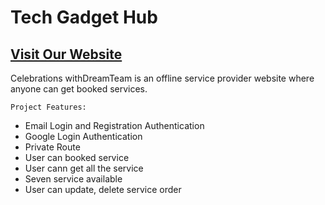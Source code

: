# Tech Gadget Hub


## [ Visit Our Website ](https://tech-gadget-hub.web.app/)


Celebrations withDreamTeam is an offline service provider website where anyone can get booked services.

`Project Features:`
- Email Login and Registration Authentication
- Google Login Authentication 
- Private Route 
- User can booked service
- User cann get all the service
- Seven service available
- User can update, delete service order